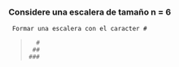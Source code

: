 ### Considere una escalera de tamaño n = 6

     Formar una escalera con el caracter #
>
>       #
>      ##
>     ###
>    ####
>   #####
>  ######
>

